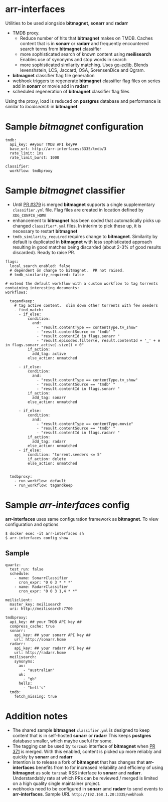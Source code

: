 # arr-interfaces

Utilities to be used alongside **bitmagnet**, **sonarr** and **radarr**

- TMDB proxy.  
   - Reduce number of hits that **bitmagnet** makes on TMDB.  Caches content that is in **sonarr** or **radarr** and frequently encountered search terms from **bitmagnet** classifier
   - more sophisticated search of known content using **meilisearch**  Enables use of synonyms and stop words in search
   - more sophisticated similarity matching.  Uses [go-edlib](https://github.com/hbollon/go-edlib). Blends levenshstein, LCS, Jaccard, OSA, SorensenDice and Qgram.  
- **bitmagnet** classifier flag file generation
- webhook triggers to regenerate **bitmagnet** classifier flag files on series add in **sonarr** or movie add in **radarr**
- scheduled regeneration of **bitmagnet** classifier flag files

Using the proxy,  load is reduced on **postgres** database and performance is similar to *localsearch* in **bitmagnet**

# Sample *bitmagnet* configuration
```
tmdb:
  api_key: ##your TMDB API key##
  base_url: http://arr-interfaces:3335/tmdb/3
  rate_limit: 1ns
  rate_limit_burst: 1000

classifier:
  workflow: tmdbproxy
```

# Sample *bitmagnet* classifier
- Until [PR #379](https://github.com/bitmagnet-io/bitmagnet/pull/379) is merged **bitmagnet** supports a single supplementary `classifier.yml` file.   Flag files are created in location defined by `XDG_CONFIG_HOME` 
- enhancement to **bitmagnet** has been coded that automatically picks up changed `classifier*.yml` files.  In interim to pick these up, it is necessary to restart **bitmagnet**
- `tmdb_similarity_required` requires change to **bitmagnet**.  Similarity by default is duplicated in **bitmagnet** with less sophisticated approach resulting in good matches being discarded (about 2-3% of good results discarded).  Ready to raise PR.
```
flags:
  local_search_enabled: false
  # dependent on change to bitmagnet.  PR not raised.
  # tmdb_similarity_required: false

# extend the default workflow with a custom workflow to tag torrents containing interesting documents:
workflows:

  tagandkeep:
    # tag active content.  slim down other torrents with few seeders
    - find_match:
      - if_else:
          condition:
            and:
              - "result.contentType == contentType.tv_show"
              - "result.contentSource == 'tmdb' "
              - "result.contentId in flags.sonarr "
              - "result.episodes.filter(e, result.contentId + '_' + e in flags.sonarr_active).size() > 0"
          if_action:
            add_tag: active
          else_action: unmatched

      - if_else:
          condition:
            and:
              - "result.contentType == contentType.tv_show"
              - "result.contentSource == 'tmdb' "
              - "result.contentId in flags.sonarr "
          if_action:
            add_tag: sonarr
          else_action: unmatched

      - if_else:
          condition:
            and:
              - "result.contentType == contentType.movie"
              - "result.contentSource == 'tmdb' "
              - "result.contentId in flags.radarr "
          if_action:
            add_tag: radarr
          else_action: unmatched
      - if_else:
          condition: "torrent.seeders <= 5"
          if_action: delete
          else_action: unmatched


  tmdbproxy:
    - run_workflow: default
    - run_workflow: tagandkeep

```

# Sample *arr-interfaces* config
**arr-interfaces** uses same configuration framework as **bitmagnet**.  To view configuration and options
```
$ docker exec -it arr-interfaces sh
$ arr-interfaces config show
```
## Sample

```
quartz:
  test_run: false
  schedule:
    - name: SonarrClassifier
      cron_expr: "0 0 3 * * *"
    - name: RadarrClassifier
      cron_expr: "0 0 3 1,4 * *"

meiliclient:
  master_key: meilisearch
  uri: http://meilisearch:7700
  
tmdbproxy:
  api_key: ## your TMDB API key ##
  compress_cache: true
  sonarr:
    api_key: ## your sonarr API key ##
    url: http://sonarr.home
  radarr:
    api_key: ## your radarr API key ##
    url: http://radarr.home
  meilisearch:
    synonyms:
      au:
        - "australian"
      uk:
        - "gb"
      hells:
        - "hell's"
  tmdb:
    fetch_missing: true

```

# Addition notes
- The shared sample **bitmagnet** `classifier.yml` is designed to keep content that is in self-hosted **sonarr** or **radarr**   This keeps **postgres** database smaller,  which maybe useful for some.  
- The tagging can be used by `torznab` interface of **bitmagnet** when [PR 371](https://github.com/bitmagnet-io/bitmagnet/pull/371) is merged.  With this enabled,  content is picked up more reliably and quickly by **sonarr** and **radarr**
- Intention is to release a fork of **bitmagnet** that has changes that **arr-interfaces** benefits from to for increased reliability and efficieny of using **bitmagnet** as sole `torznab` RSS interface to **sonarr** and **radarr**.   Understandably rate at which PRs can be reviewed / merged is limited on a high quality single maintainer project.
- webhooks need to be configured in **sonarr** amd **radarr** to send events to **arr-interfaces**.  Sample URL `http://192.168.1.20:3335/webhook`
